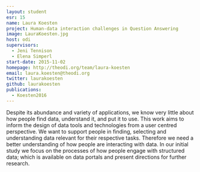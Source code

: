```yaml
---
layout: student
esr: 15
name: Laura Koesten
project: Human-data interaction challenges in Question Answering
image: LauraKoesten.jpg
host: odi
supervisors:
  - Jeni Tennison
  - Elena Simperl
start-date: 2015-11-02
homepage: http://theodi.org/team/laura-koesten
email: laura.koesten@theodi.org
twitter: laurakoesten
github: laurakoesten
publications:
  - Koesten2016
---
```

Despite its abundance and variety of applications, we know very little about how people find data, understand it, and put it to use. This work aims to inform the design of data tools and technologies from a user centred perspective. We want to support people in finding, selecting and understanding data relevant for their respective tasks. Therefore we need a better understanding of how people are interacting with data. In our initial study we focus on the processes of how people engage with structured data; which is available on data portals and present directions for further research.
